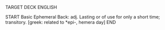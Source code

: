 TARGET DECK
ENGLISH

START
Basic
Ephemeral
Back: adj. Lasting or of use for only a short time; transitory. [greek: related to *epi-, hemera day]
END

